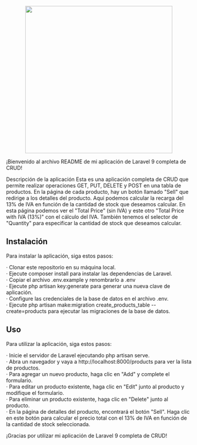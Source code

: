 <p align="center"><a href="https://laravel.com" target="_blank"><img src="https://raw.githubusercontent.com/laravel/art/master/logo-lockup/5%20SVG/2%20CMYK/1%20Full%20Color/laravel-logolockup-cmyk-red.svg" width="400"></a></p>
¡Bienvenido al archivo README de mi aplicación de Laravel 9 completa de CRUD!

Descripción de la aplicación
Esta es una aplicación completa de CRUD que permite realizar operaciones GET, PUT, DELETE y POST en una tabla de productos. En la página de cada producto, hay un botón llamado "Sell" que redirige a los detalles del producto. Aquí podemos calcular la recarga del 13% de IVA en función de la cantidad de stock que deseamos calcular. En esta página podemos ver el "Total Price" (sin IVA) y este otro "Total Price with IVA (13%)" con el cálculo del IVA. También tenemos el selector de "Quantity" para especificar la cantidad de stock que deseamos calcular.

## Instalación
Para instalar la aplicación, siga estos pasos:

· Clonar este repositorio en su máquina local.<br>
· Ejecute composer install para instalar las dependencias de Laravel.<br>
· Copiar el archivo .env.example y renombrarlo a .env<br>
· Ejecute php artisan key:generate para generar una nueva clave de aplicación.<br>
· Configure las credenciales de la base de datos en el archivo .env.<br>
· Ejecute php artisan make:migration create_products_table --create=products para ejecutar las migraciones de la base de datos.<br>

## Uso
Para utilizar la aplicación, siga estos pasos:

· Inicie el servidor de Laravel ejecutando php artisan serve.<br>
· Abra un navegador y vaya a http://localhost:8000/products para ver la lista de productos.<br>
· Para agregar un nuevo producto, haga clic en "Add" y complete el formulario.<br>
· Para editar un producto existente, haga clic en "Edit" junto al producto y modifique el formulario.<br>
· Para eliminar un producto existente, haga clic en "Delete" junto al producto.<br>
· En la página de detalles del producto, encontrará el botón "Sell". Haga clic en este botón para calcular el precio total con el 13% de IVA en función de la cantidad  de stock seleccionada.<br>

¡Gracias por utilizar mi aplicación de Laravel 9 completa de CRUD!<br>
